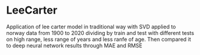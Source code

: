 # LeeCarter
Application of lee carter model in traditional way with SVD applied to norway data from 1900 to 2020 dividing by train and test with different tests on high range, less range of years and less ranfe of age. Then compared it to deep neural network results through MAE and RMSE
